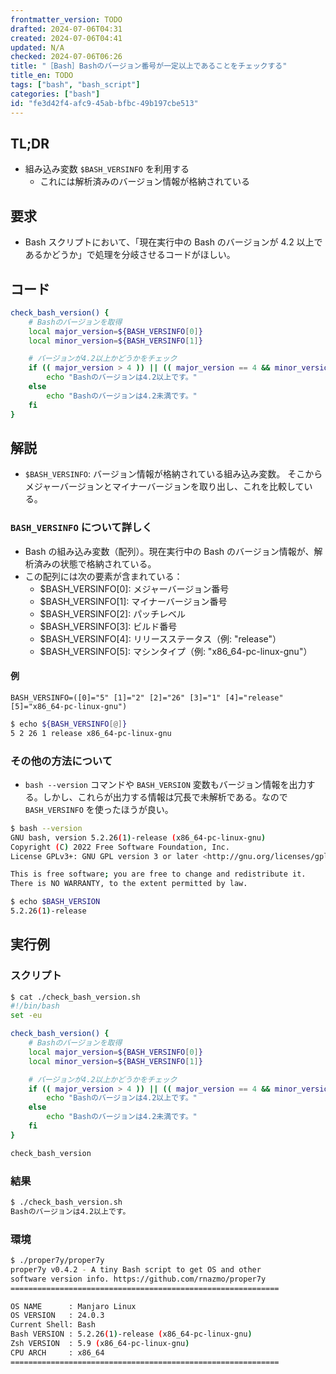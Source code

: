 ```yaml
---
frontmatter_version: TODO
drafted: 2024-07-06T04:31
created: 2024-07-06T04:41
updated: N/A
checked: 2024-07-06T06:26
title: "［Bash］Bashのバージョン番号が一定以上であることをチェックする"
title_en: TODO
tags: ["bash", "bash_script"]
categories: ["bash"]
id: "fe3d42f4-afc9-45ab-bfbc-49b197cbe513"
---
```


## TL;DR

- 組み込み変数 `$BASH_VERSINFO` を利用する
    - これには解析済みのバージョン情報が格納されている

## 要求

- Bash スクリプトにおいて、「現在実行中の Bash のバージョンが 4.2 以上であるかどうか」で処理を分岐させるコードがほしい。


## コード

```bash
check_bash_version() {
    # Bashのバージョンを取得
    local major_version=${BASH_VERSINFO[0]}
    local minor_version=${BASH_VERSINFO[1]}

    # バージョンが4.2以上かどうかをチェック
    if (( major_version > 4 )) || (( major_version == 4 && minor_version >= 2 )); then
        echo "Bashのバージョンは4.2以上です。"
    else
        echo "Bashのバージョンは4.2未満です。"
    fi
}
```

## 解説

- `$BASH_VERSINFO`: バージョン情報が格納されている組み込み変数。
そこからメジャーバージョンとマイナーバージョンを取り出し、これを比較している。

### `BASH_VERSINFO` について詳しく

- Bash の組み込み変数（配列）。現在実行中の Bash のバージョン情報が、解析済みの状態で格納されている。
- この配列には次の要素が含まれている：
    - $BASH_VERSINFO[0]: メジャーバージョン番号
    - $BASH_VERSINFO[1]: マイナーバージョン番号
    - $BASH_VERSINFO[2]: パッチレベル
    - $BASH_VERSINFO[3]: ビルド番号
    - $BASH_VERSINFO[4]: リリースステータス（例: "release"）
    - $BASH_VERSINFO[5]: マシンタイプ（例: "x86_64-pc-linux-gnu"）

#### 例

```text
BASH_VERSINFO=([0]="5" [1]="2" [2]="26" [3]="1" [4]="release" [5]="x86_64-pc-linux-gnu")
```

```bash
$ echo ${BASH_VERSINFO[@]}
5 2 26 1 release x86_64-pc-linux-gnu
```

### その他の方法について

- `bash --version` コマンドや `BASH_VERSION` 変数もバージョン情報を出力する。しかし、これらが出力する情報は冗長で未解析である。なので `BASH_VERSINFO` を使ったほうが良い。

```bash
$ bash --version
GNU bash, version 5.2.26(1)-release (x86_64-pc-linux-gnu)
Copyright (C) 2022 Free Software Foundation, Inc.
License GPLv3+: GNU GPL version 3 or later <http://gnu.org/licenses/gpl.html>

This is free software; you are free to change and redistribute it.
There is NO WARRANTY, to the extent permitted by law.

$ echo $BASH_VERSION
5.2.26(1)-release
```

## 実行例

### スクリプト

```bash
$ cat ./check_bash_version.sh 
#!/bin/bash
set -eu

check_bash_version() {
    # Bashのバージョンを取得
    local major_version=${BASH_VERSINFO[0]}
    local minor_version=${BASH_VERSINFO[1]}

    # バージョンが4.2以上かどうかをチェック
    if (( major_version > 4 )) || (( major_version == 4 && minor_version >= 2 )); then
        echo "Bashのバージョンは4.2以上です。"
    else
        echo "Bashのバージョンは4.2未満です。"
    fi
}

check_bash_version
```

### 結果

```bash
$ ./check_bash_version.sh 
Bashのバージョンは4.2以上です。
```

### 環境

```bash
$ ./proper7y/proper7y 
proper7y v0.4.2 - A tiny Bash script to get OS and other
software version info. https://github.com/rnazmo/proper7y
============================================================

OS NAME      : Manjaro Linux
OS VERSION   : 24.0.3
Current Shell: Bash
Bash VERSION : 5.2.26(1)-release (x86_64-pc-linux-gnu)
Zsh VERSION  : 5.9 (x86_64-pc-linux-gnu)
CPU ARCH     : x86_64
============================================================
```

